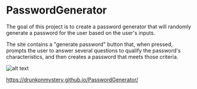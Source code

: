 # PasswordGenerator

The goal of this project is to create a password generator that will randomly generate a password for the user based on the user's inputs.

The site contains a "generate password" button that, when pressed, prompts the user to answer several questions to qualify the password's characteristics, and then creates a password that meets those criteria.

![alt text](Homework\PasswordGenerator)

https://drunkonmystery.github.io/PasswordGenerator/